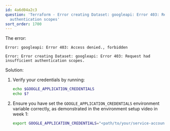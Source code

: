 ```yaml
---
id: 4a6d04a2c3
question: 'Terraform - Error creating Dataset: googleapi: Error 403: Request had insufficient
  authentication scopes'
sort_order: 1700
---
```


The error:

```
Error: googleapi: Error 403: Access denied., forbidden

Error: Error creating Dataset: googleapi: Error 403: Request had insufficient authentication scopes.
```

Solution:

1. Verify your credentials by running:
   
   ```bash
   echo $GOOGLE_APPLICATION_CREDENTIALS
   echo $?
   ```

2. Ensure you have set the `GOOGLE_APPLICATION_CREDENTIALS` environment variable correctly, as demonstrated in the environment setup video in week 1:

   ```bash
   export GOOGLE_APPLICATION_CREDENTIALS="<path/to/your/service-account-authkeys>.json"
   ```